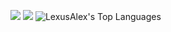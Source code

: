 ![](http://github-profile-summary-cards.vercel.app/api/cards/profile-details?username=LexusAlex&theme=react) 
![](http://github-profile-summary-cards.vercel.app/api/cards/stats?username=lexusalex&theme=react) 
![LexusAlex's Top Languages](https://github-readme-stats.vercel.app/api/top-langs/?username=LexusAlex&theme=react&show_icons=true&hide_border=false&layout=compact)
 

